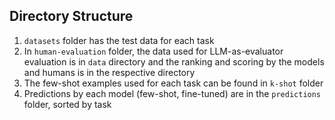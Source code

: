 ## Directory Structure
1. `datasets` folder has the test data for each task
2. In `human-evaluation` folder, the data used for LLM-as-evaluator evaluation is in `data` directory and the ranking and scoring by the models and humans is in the respective directory
3. The few-shot examples used for each task can be found in `k-shot` folder
4. Predictions by each model (few-shot, fine-tuned) are in the `predictions` folder, sorted by task
